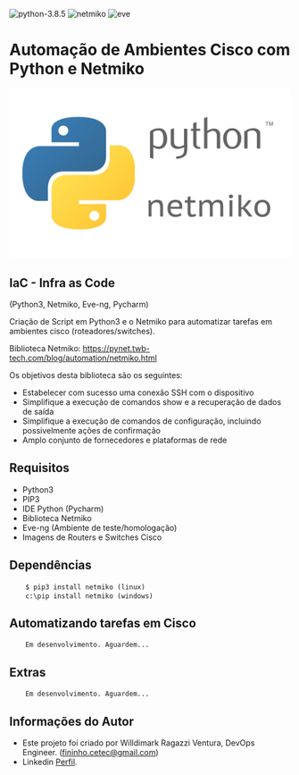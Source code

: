 

![python-3.8.5](https://img.shields.io/badge/python-3.8.5-red?style=flat-square)
![netmiko](https://img.shields.io/badge/netmiko-python-yellow?style=flat-square)
![eve](https://img.shields.io/badge/eve--ng-cisco--lab-blue?style=flat-square)

Automação de Ambientes Cisco com Python e Netmiko
======================================

![Capa](capa.jpg "Capa")

## IaC - Infra as Code

(Python3, Netmiko, Eve-ng, Pycharm)

Criação de Script em Python3 e o Netmiko para automatizar tarefas em ambientes cisco (roteadores/switches).


Biblioteca Netmiko:
https://pynet.twb-tech.com/blog/automation/netmiko.html

Os objetivos desta biblioteca são os seguintes:

- Estabelecer com sucesso uma conexão SSH com o dispositivo
- Simplifique a execução de comandos show e a recuperação de dados de saída
- Simplifique a execução de comandos de configuração, incluindo possivelmente ações de confirmação
- Amplo conjunto de fornecedores e plataformas de rede


Requisitos
------------

- Python3
- PIP3
- IDE Python (Pycharm)
- Biblioteca Netmiko
- Eve-ng (Ambiente de teste/homologação)
- Imagens de Routers e Switches Cisco

Dependências
------------

        $ pip3 install netmiko (linux)
        c:\pip install netmiko (windows)


Automatizando tarefas em Cisco
--------------------------------

        Em desenvolvimento. Aguardem...

Extras
--------

        Em desenvolvimento. Aguardem...

Informações do Autor
------------------

- Este projeto foi criado por Willdimark Ragazzi Ventura, DevOps Engineer. (<fininho.cetec@gmail.com>)
- Linkedin [Perfil](https://www.linkedin.com/in/willdymark-ragazzi-ventura-ccna-devnetsecops-membro-anppd%C2%AE-a4422617//).
